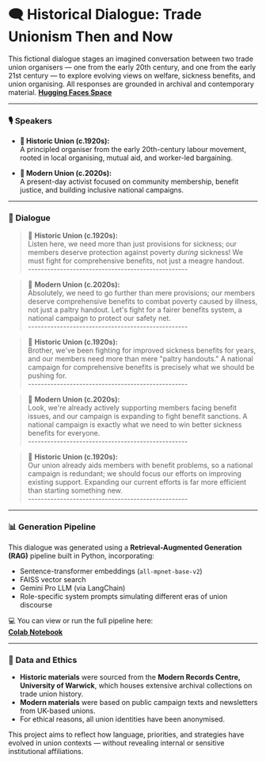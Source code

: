 # 🗨️ Historical Dialogue: Trade Unionism Then and Now

This fictional dialogue stages an imagined conversation between two trade union organisers — one from the early 20th century, and one from the early 21st century — to explore evolving views on welfare, sickness benefits, and union organising. All responses are grounded in archival and contemporary material.
[**Hugging Faces Space**](https://huggingface.co/spaces/ovrelord/union-debate-sim)

---

### 🎙️ Speakers

- **🔴 Historic Union (c.1920s):**  
  A principled organiser from the early 20th-century labour movement, rooted in local organising, mutual aid, and worker-led bargaining.

- **🔵 Modern Union (c.2020s):**  
  A present-day activist focused on community membership, benefit justice, and building inclusive national campaigns.

---

### 🧵 Dialogue

> 🔴 **Historic Union (c.1920s):**  
> Listen here, we need more than just provisions for sickness; our members deserve protection against poverty *during* sickness! We must fight for comprehensive benefits, not just a meagre handout.  
> *--------------------------------------------------*

> 🔵 **Modern Union (c.2020s):**  
> Absolutely, we need to go further than mere provisions; our members deserve comprehensive benefits to combat poverty caused by illness, not just a paltry handout. Let's fight for a fairer benefits system, a national campaign to protect our safety net.  
> *--------------------------------------------------*

> 🔴 **Historic Union (c.1920s):**  
> Brother, we've been fighting for improved sickness benefits for years, and our members need more than mere "paltry handouts." A national campaign for comprehensive benefits is precisely what we should be pushing for.  
> *--------------------------------------------------*

> 🔵 **Modern Union (c.2020s):**  
> Look, we're already actively supporting members facing benefit issues, and our campaign is expanding to fight benefit sanctions. A national campaign is exactly what we need to win better sickness benefits for everyone.  
> *--------------------------------------------------*

> 🔴 **Historic Union (c.1920s):**  
> Our union already aids members with benefit problems, so a national campaign is redundant; we should focus our efforts on improving existing support. Expanding our current efforts is far more efficient than starting something new.  
> *--------------------------------------------------*

---

### 📊 Generation Pipeline

This dialogue was generated using a **Retrieval-Augmented Generation (RAG)** pipeline built in Python, incorporating:

- Sentence-transformer embeddings (`all-mpnet-base-v2`)
- FAISS vector search
- Gemini Pro LLM (via LangChain)
- Role-specific system prompts simulating different eras of union discourse

💻 You can view or run the full pipeline here:  
[**Colab Notebook**](https://colab.research.google.com/drive/1EUjPWVHx6CHoBJAlvWKsZGKUI-p1jrwa?usp=sharing)


---

### 📝 Data and Ethics

- **Historic materials** were sourced from the **Modern Records Centre, University of Warwick**, which houses extensive archival collections on trade union history.
- **Modern materials** were based on public campaign texts and newsletters from UK-based unions.
- For ethical reasons, all union identities have been anonymised.

This project aims to reflect how language, priorities, and strategies have evolved in union contexts — without revealing internal or sensitive institutional affiliations.

